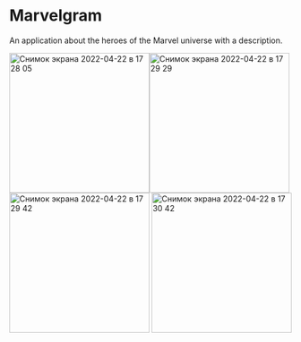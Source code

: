 # Marvelgram
An application about the heroes of the Marvel universe with a description.

<img width="250" alt="Снимок экрана 2022-04-22 в 17 28 05" src="https://user-images.githubusercontent.com/95176430/167131595-cd2815b4-2151-4e75-a279-e051c86a67cf.png"><img width="250" alt="Снимок экрана 2022-04-22 в 17 29 29" src="https://user-images.githubusercontent.com/95176430/167131616-1486cc0e-45e6-4ee7-aff2-63b739155772.png">
<img width="250" alt="Снимок экрана 2022-04-22 в 17 29 42" src="https://user-images.githubusercontent.com/95176430/167132242-be490b86-d42c-4ff5-a396-57b843fbf29d.png">
 <img width="250" alt="Снимок экрана 2022-04-22 в 17 30 42" src="https://user-images.githubusercontent.com/95176430/167131631-9cb9cf92-959f-423f-b34c-50f36039d8f3.png">

